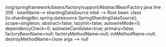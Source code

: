 /org/springframework/beans/factory/support/AbstractBeanFactory.java
line 306 : beanName--> shardingDataSource
           mbd --> Root bean: class [io.shardingjdbc.spring.datasource.SpringShardingDataSource]; scope=singleton; abstract=false; lazyInit=false; autowireMode=0; dependencyCheck=0; autowireCandidate=true; primary=false; factoryBeanName=null; factoryMethodName=null; initMethodName=null; destroyMethodName=close
           args --> null
           
